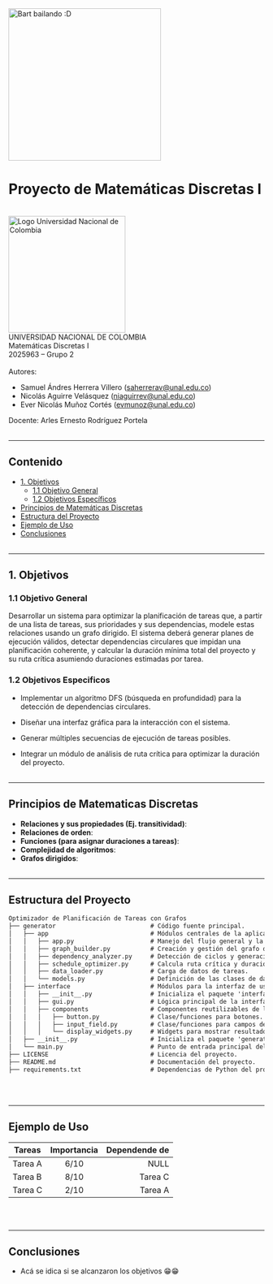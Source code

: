 <img src="https://media.tenor.com/JoUXoTf0_zAAAAAC/bart-simpson-los-simpson.gif" width="300" alt="Bart bailando :D">
<br>


# Proyecto de Matemáticas Discretas I
<br>
<img src="https://www.pngkey.com/png/detail/268-2688228_universidad-nacional-colombia-logo.png" width="230" alt="Logo Universidad Nacional de Colombia">
<br>
UNIVERSIDAD NACIONAL DE COLOMBIA 
<br>
Matemáticas Discretas I 
<br>
2025963 – Grupo 2
<br><br>
Autores: 

- Samuel Ándres Herrera Villero (saherrerav@unal.edu.co) 
- Nicolás Aguirre Velásquez (niaguirrev@unal.edu.co) 
- Ever Nicolás Muñoz Cortés (evmunoz@unal.edu.co) 

Docente: Arles Ernesto Rodríguez Portela
<br><br>

---

## Contenido

- [1. Objetivos](#1-objetivos)
  - [1.1 Objetivo General](#11-objetivo-general)
  - [1.2 Objetivos Específicos](#12-objetivos-especificos)
- [Principios de Matemáticas Discretas](#principios-de-matematicas-discretas)
- [Estructura del Proyecto](#estructura-del-proyecto)
- [Ejemplo de Uso](#ejemplo-de-uso)
- [Conclusiones](#conclusiones)
<br><br>

---

## 1. Objetivos

### 1.1 Objetivo General

Desarrollar un sistema para optimizar la planificación de tareas que, a partir de una lista de tareas, sus prioridades y sus dependencias, modele estas relaciones usando un grafo dirigido. El sistema deberá generar planes de ejecución válidos, detectar dependencias circulares que impidan una planificación coherente, y calcular la duración mínima total del proyecto y su ruta crítica asumiendo duraciones estimadas por tarea.

### 1.2 Objetivos Especificos

- Implementar un algoritmo DFS (búsqueda en profundidad) para la detección de dependencias circulares.

- Diseñar una interfaz gráfica para la interacción con el sistema.

- Generar múltiples secuencias de ejecución de tareas posibles.

- Integrar un módulo de análisis de ruta crítica para optimizar la duración del proyecto.
<br><br>

---

## Principios de Matematicas Discretas

- **Relaciones y sus propiedades (Ej. transitividad)**:
- **Relaciones de orden**:
- **Funciones (para asignar duraciones a tareas)**:
- **Complejidad de algoritmos**:
- **Grafos dirigidos**:
<br><br>

---

## Estructura del Proyecto
``` txt
Optimizador de Planificación de Tareas con Grafos
├── generator                          # Código fuente principal.
│   ├── app                            # Módulos centrales de la aplicación.
│   │   ├── app.py                     # Manejo del flujo general y la interacción.
│   │   ├── graph_builder.py           # Creación y gestión del grafo de dependencias.
│   │   ├── dependency_analyzer.py     # Detección de ciclos y generación de secuencias de ejecución.
│   │   ├── schedule_optimizer.py      # Calcula ruta crítica y duración mínima.
│   │   ├── data_loader.py             # Carga de datos de tareas.
│   │   └── models.py                  # Definición de las clases de datos (ej. Tarea).
│   ├── interface                      # Módulos para la interfaz de usuario.
│   │   ├── __init__.py                # Inicializa el paquete 'interface'.
│   │   ├── gui.py                     # Lógica principal de la interfaz gráfica (GUI).
│   │   ├── components                 # Componentes reutilizables de la UI.
│   │   │   ├── button.py              # Clase/funciones para botones.
│   │   │   ├── input_field.py         # Clase/funciones para campos de entrada.
│   │   │   └── display_widgets.py     # Widgets para mostrar resultados.
│   ├── __init__.py                    # Inicializa el paquete 'generator'.
│   └── main.py                        # Punto de entrada principal del proyecto.
├── LICENSE                            # Licencia del proyecto.
├── README.md                          # Documentación del proyecto.
├── requirements.txt                   # Dependencias de Python del proyecto.
```
<br><br>

---

## Ejemplo de Uso

| Tareas       | Importancia  | Dependende de|
|--------------|:------------:|-------------:|
| Tarea A      | 6/10         | NULL         |
| Tarea B      | 8/10         | Tarea C      |
| Tarea C      | 2/10         | Tarea A      |
<br><br>

---

## Conclusiones

- Acá se idica si se alcanzaron los objetivos 😁😁



